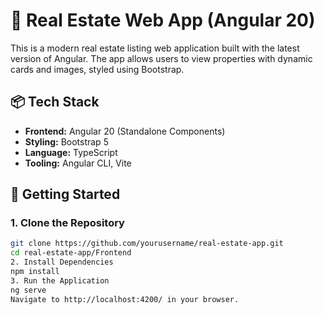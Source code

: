 # 🏡 Real Estate Web App (Angular 20)

This is a modern real estate listing web application built with the latest version of Angular. The app allows users to view properties with dynamic cards and images, styled using Bootstrap.

## 📦 Tech Stack

- **Frontend:** Angular 20 (Standalone Components)
- **Styling:** Bootstrap 5
- **Language:** TypeScript
- **Tooling:** Angular CLI, Vite

## 🚀 Getting Started

### 1. Clone the Repository

```bash
git clone https://github.com/yourusername/real-estate-app.git
cd real-estate-app/Frontend
2. Install Dependencies
npm install
3. Run the Application
ng serve
Navigate to http://localhost:4200/ in your browser.

